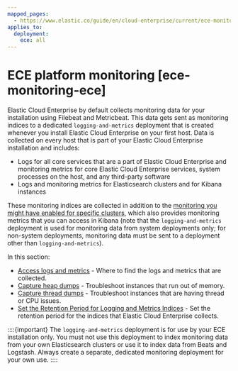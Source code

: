 ```yaml
---
mapped_pages:
  - https://www.elastic.co/guide/en/cloud-enterprise/current/ece-monitoring-ece.html
applies_to:
  deployment:
    ece: all
---
```


# ECE platform monitoring [ece-monitoring-ece]

Elastic Cloud Enterprise by default collects monitoring data for your installation using Filebeat and Metricbeat. This data gets sent as monitoring indices to a dedicated `logging-and-metrics` deployment that is created whenever you install Elastic Cloud Enterprise on your first host. Data is collected on every host that is part of your Elastic Cloud Enterprise installation and includes:

* Logs for all core services that are a part of Elastic Cloud Enterprise and monitoring metrics for core Elastic Cloud Enterprise services, system processes on the host, and any third-party software
* Logs and monitoring metrics for Elasticsearch clusters and for Kibana instances

These monitoring indices are collected in addition to the [monitoring you might have enabled for specific clusters](../stack-monitoring/ece-stack-monitoring.md), which also provides monitoring metrics that you can access in Kibana (note that the `logging-and-metrics` deployment is used for monitoring data from system deployments only; for non-system deployments, monitoring data must be sent to a deployment other than `logging-and-metrics`).

In this section:

* [Access logs and metrics](ece-monitoring-ece-access.md) - Where to find the logs and metrics that are collected.
* [Capture heap dumps](../../../troubleshoot/deployments/cloud-enterprise/heap-dumps.md) - Troubleshoot instances that run out of memory.
* [Capture thread dumps](../../../troubleshoot/deployments/cloud-enterprise/thread-dumps.md) - Troubleshoot instances that are having thread or CPU issues.
* [Set the Retention Period for Logging and Metrics Indices](ece-monitoring-ece-set-retention.md) - Set the retention period for the indices that Elastic Cloud Enterprise collects.

::::{important} 
The `logging-and-metrics` deployment is for use by your ECE installation only. You must not use this deployment to index monitoring data from your own Elasticsearch clusters or use it to index data from Beats and Logstash. Always create a separate, dedicated monitoring deployment for your own use.
::::


